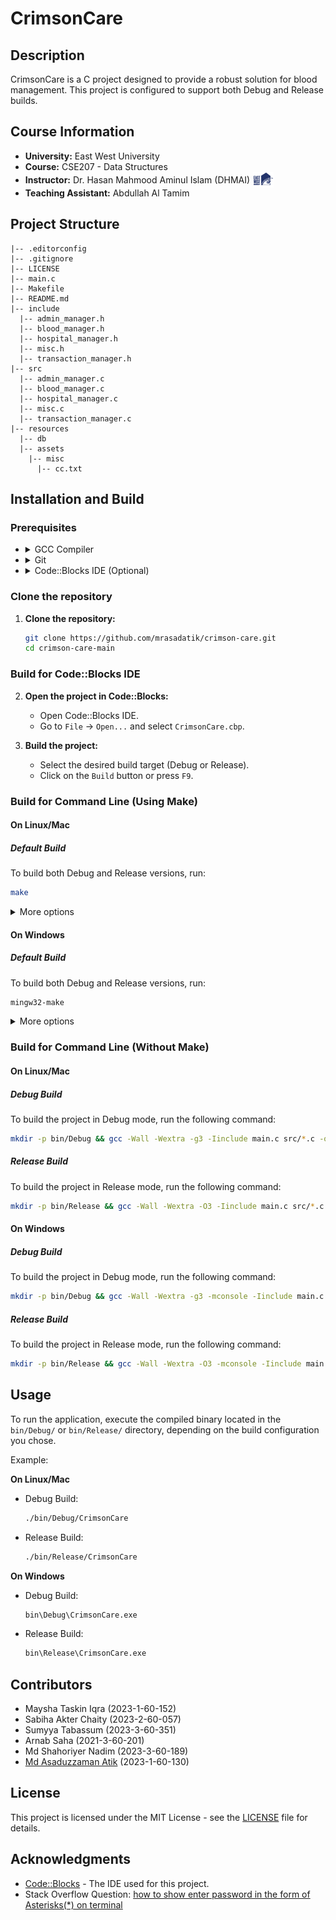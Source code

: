 # CrimsonCare

## Description

CrimsonCare is a C project designed to provide a robust solution for blood management. This project is configured to support both Debug and Release builds.

## Course Information

-   **University:** East West University
-   **Course:** CSE207 - Data Structures
-   **Instructor:** <span style="display: inline-flex; justify-content: center; align-items: center; gap: 5px">Dr. Hasan Mahmood Aminul Islam (DHMAI) <a href="https://fse.ewubd.edu/computer-science-engineering/faculty-view/hasan.mahmood" target="_blank" style="background-color: white; border: none; padding: 1px; margin: 0;"><img src="https://raw.githubusercontent.com/mrasadatik/mrasadatik/refs/heads/main/.storage/graphics/ewu/logo/East-west-university-Logo-40px-min-mini.png" alt="EWU Faculty View: DHMAI" height="20"></a></span>
-   **Teaching Assistant:** Abdullah Al Tamim

## Project Structure

```
|-- .editorconfig
|-- .gitignore
|-- LICENSE
|-- main.c
|-- Makefile
|-- README.md
|-- include
  |-- admin_manager.h
  |-- blood_manager.h
  |-- hospital_manager.h
  |-- misc.h
  |-- transaction_manager.h
|-- src
  |-- admin_manager.c
  |-- blood_manager.c
  |-- hospital_manager.c
  |-- misc.c
  |-- transaction_manager.c
|-- resources
  |-- db
  |-- assets
    |-- misc
      |-- cc.txt
```

## Installation and Build

### Prerequisites

-   <details>
    <summary>GCC Compiler</summary>

    **Description**: The GNU Compiler Collection (GCC) is a standard compiler for C and C++.

    **Installation**:

    -   <details>
        <summary>Windows</summary>

        **MinGW Installation**:

        1.  Download the MinGW installer from the [MinGW-w64 project](https://sourceforge.net/projects/mingw/files/latest/download).
        2.  Choose the appropriate version for your system (32-bit or 64-bit).
        3.  Run the installer.
        4.  Once installed, add the MinGW `bin` directory to your system PATH..
        5.  Verify the installation by opening Command Prompt and running:
            ```bash
            gcc --version
            ```
            You should see the version of GCC installed.

        </details>

    -   <details>
        <summary>Linux</summary>

        **Ubuntu/Debian**:

        ```bash
          sudo apt update
          sudo apt install build-essential
        ```

        **Fedora**:

        ```bash
          sudo dnf groupinstall "Development Tools"
        ```

        </details>

    -   <details>
        <summary>macOS</summary>

        **macOS**: Install Xcode Command Line Tools:

        ```bash
        xcode-select --install
        ```

        </details>

    </details>

-   <details>
    <summary>Git</summary>

    -   **Description**: A version control system to manage source code.
    -   **Installation**: Download and install Git from the [official Git website](https://git-scm.com/downloads). Follow the installation instructions for your operating system.
    </details>

-   <details>
    <summary>Code::Blocks IDE (Optional)</summary>

    -   **Description**: An open-source Integrated Development Environment (IDE) for C/C++ programming.
    -   **Installation**: If you prefer using an IDE, download and install Code::Blocks from the [official website](https://www.codeblocks.org/downloads/binaries/). Choose the version that includes the MinGW compiler (typically labeled as "codeblocks-XX.XXmingw-setup.exe").

    </details>

### Clone the repository

1. **Clone the repository:**

    ```bash
    git clone https://github.com/mrasadatik/crimson-care.git
    cd crimson-care-main
    ```

### Build for Code::Blocks IDE

2. **Open the project in Code::Blocks:**

    - Open Code::Blocks IDE.
    - Go to `File` -> `Open...` and select `CrimsonCare.cbp`.

3. **Build the project:**
    - Select the desired build target (Debug or Release).
    - Click on the `Build` button or press `F9`.

### Build for Command Line (Using Make)

#### On Linux/Mac

##### Default Build

To build both Debug and Release versions, run:

```bash
make
```

<details>
<summary>More options</summary>

##### Debug Build

To build only the Debug version, run:

```bash
make debug
```

##### Release Build

To build only the Release version, run:

```bash
make release
```

</details>

#### On Windows

##### Default Build

To build both Debug and Release versions, run:

```bash
mingw32-make
```

<details>
<summary>More options</summary>

##### Debug Build

To build only the Debug version, run:

```bash
mingw32-make debug
```

##### Release Build

To build only the Release version, run:

```bash
mingw32-make release
```

</details>

### Build for Command Line (Without Make)

#### On Linux/Mac

##### Debug Build

To build the project in Debug mode, run the following command:

```bash
mkdir -p bin/Debug && gcc -Wall -Wextra -g3 -Iinclude main.c src/*.c -o bin/Debug/CrimsonCare
```

##### Release Build

To build the project in Release mode, run the following command:

```bash
mkdir -p bin/Release && gcc -Wall -Wextra -O3 -Iinclude main.c src/*.c -o bin/Release/CrimsonCare
```

#### On Windows

##### Debug Build

To build the project in Debug mode, run the following command:

```bash
mkdir -p bin/Debug && gcc -Wall -Wextra -g3 -mconsole -Iinclude main.c src/*.c -o bin/Debug/CrimsonCare.exe
```

##### Release Build

To build the project in Release mode, run the following command:

```bash
mkdir -p bin/Release && gcc -Wall -Wextra -O3 -mconsole -Iinclude main.c src/*.c -o bin/Release/CrimsonCare.exe
```

## Usage

To run the application, execute the compiled binary located in the `bin/Debug/` or `bin/Release/` directory, depending on the build configuration you chose.

Example:

**On Linux/Mac**

-   Debug Build:

    ```bash
    ./bin/Debug/CrimsonCare
    ```

-   Release Build:

    ```bash
    ./bin/Release/CrimsonCare
    ```

**On Windows**

-   Debug Build:

    ```bash
    bin\Debug\CrimsonCare.exe
    ```

-   Release Build:

    ```bash
    bin\Release\CrimsonCare.exe
    ```

## Contributors

-   Maysha Taskin Iqra (2023-1-60-152)
-   Sabiha Akter Chaity (2023-2-60-057)
-   Sumyya Tabassum (2023-3-60-351)
-   Arnab Saha (2021-3-60-201)
-   Md Shahoriyer Nadim (2023-3-60-189)
-   [Md Asaduzzaman Atik](https://github.com/mrasadatik) (2023-1-60-130)

## License

This project is licensed under the MIT License - see the [LICENSE](LICENSE) file for details.

## Acknowledgments

-   [Code::Blocks](http://www.codeblocks.org/) - The IDE used for this project.
-   Stack Overflow Question: [how to show enter password in the form of Asterisks(\*) on terminal](https://stackoverflow.com/questions/25990966/how-to-show-enter-password-in-the-form-of-asterisks-on-terminal)
